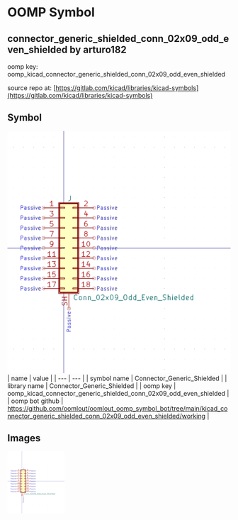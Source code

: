 # OOMP Symbol  
## connector_generic_shielded_conn_02x09_odd_even_shielded  by arturo182  
  
oomp key: oomp_kicad_connector_generic_shielded_conn_02x09_odd_even_shielded  
  
source repo at: [https://gitlab.com/kicad/libraries/kicad-symbols](https://gitlab.com/kicad/libraries/kicad-symbols)  
## Symbol  
  
[![working.png](working_600.png)](working.png)  
| name | value | 
| --- | --- | 
| symbol name | Connector_Generic_Shielded | 
| library name | Connector_Generic_Shielded | 
| oomp key | oomp_kicad_connector_generic_shielded_conn_02x09_odd_even_shielded | 
| oomp bot github | https://github.com/oomlout/oomlout_oomp_symbol_bot/tree/main/kicad_connector_generic_shielded_conn_02x09_odd_even_shielded/working | 
## Images  
  
[![working.png](working_140.png)](working.png)  
